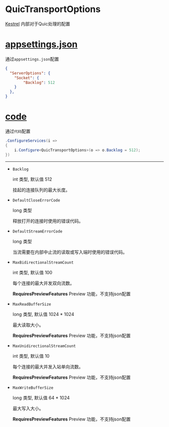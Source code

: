 # QuicTransportOptions

[Kestrel](https://github.com/dotnet/aspnetcore/tree/main/src/Servers/Kestrel) 内部对于Quic处理的配置 

# [appsettings.json](#tab/json)

通过`appsettings.json`配置

``` json
{
  "ServerOptions": {
    "Socket": {
        "Backlog": 512
    }
  },
}
```

# [code](#tab/code)

通过`代码`配置

``` csharp
.ConfigureServices(i =>
{
    i.Configure<QuicTransportOptions>(o => o.Backlog = 512);
})
```

---

- `Backlog`

    int 类型, 默认值 512

    挂起的连接队列的最大长度。

- `DefaultCloseErrorCode`

    long 类型

    释放打开的连接时使用的错误代码。

- `DefaultStreamErrorCode`

    long 类型

    当流需要在内部中止流的读取或写入端时使用的错误代码。

- `MaxBidirectionalStreamCount`

    int 类型, 默认值 100

    每个连接的最大并发双向流数。

     **RequiresPreviewFeatures** Preview 功能，不支持json配置

- `MaxReadBufferSize`

    long 类型, 默认值  1024 * 1024

    最大读取大小。

     **RequiresPreviewFeatures** Preview 功能，不支持json配置

- `MaxUnidirectionalStreamCount`

    int 类型, 默认值  10

    每个连接的最大并发入站单向流数。

     **RequiresPreviewFeatures** Preview 功能，不支持json配置

- `MaxWriteBufferSize`

    long 类型, 默认值  64 * 1024

    最大写入大小。

     **RequiresPreviewFeatures** Preview 功能，不支持json配置